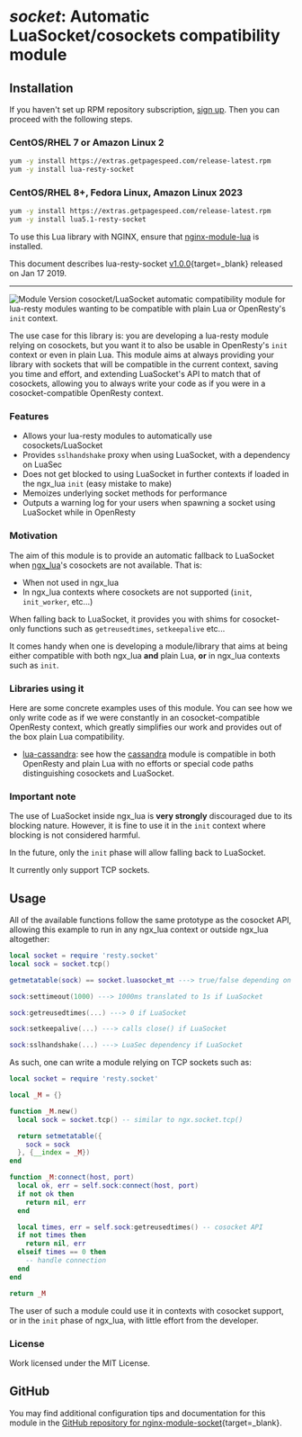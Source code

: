 # *socket*: Automatic LuaSocket/cosockets compatibility module


## Installation

If you haven't set up RPM repository subscription, [sign up](https://www.getpagespeed.com/repo-subscribe). Then you can proceed with the following steps.

### CentOS/RHEL 7 or Amazon Linux 2

```bash
yum -y install https://extras.getpagespeed.com/release-latest.rpm
yum -y install lua-resty-socket
```

### CentOS/RHEL 8+, Fedora Linux, Amazon Linux 2023

```bash
yum -y install https://extras.getpagespeed.com/release-latest.rpm
yum -y install lua5.1-resty-socket
```


To use this Lua library with NGINX, ensure that [nginx-module-lua](../modules/lua.md) is installed.

This document describes lua-resty-socket [v1.0.0](https://github.com/thibaultcha/lua-resty-socket/releases/tag/1.0.0){target=_blank} 
released on Jan 17 2019.
    
<hr />

![Module Version][badge-version-image]
cosocket/LuaSocket automatic compatibility module for lua-resty modules wanting
to be compatible with plain Lua or OpenResty's `init` context.

The use case for this library is: you are developing a lua-resty module relying
on cosockets, but you want it to also be usable in OpenResty's `init` context
or even in plain Lua. This module aims at always providing your library with
sockets that will be compatible in the current context, saving you time and
effort, and extending LuaSocket's API to match that of cosockets, allowing you
to always write your code as if you were in a cosocket-compatible OpenResty
context.

### Features

* Allows your lua-resty modules to automatically use cosockets/LuaSocket
* Provides `sslhandshake` proxy when using LuaSocket, with a dependency on
  LuaSec
* Does not get blocked to using LuaSocket in further contexts if loaded in the
  ngx_lua `init` (easy mistake to make)
* Memoizes underlying socket methods for performance
* Outputs a warning log for your users when spawning a socket using LuaSocket
  while in OpenResty

### Motivation

The aim of this module is to provide an automatic fallback to LuaSocket when
[ngx_lua]'s cosockets are not available. That is:
- When not used in ngx_lua
- In ngx_lua contexts where cosockets are not supported (`init`, `init_worker`,
etc...)

When falling back to LuaSocket, it provides you with shims for cosocket-only
functions such as `getreusedtimes`, `setkeepalive` etc...

It comes handy when one is developing a module/library that aims at being
either compatible with both ngx_lua **and** plain Lua, **or** in ngx_lua
contexts such as `init`.

### Libraries using it

Here are some concrete examples uses of this module. You can see how we only
write code as if we were constantly in an cosocket-compatible OpenResty
context, which greatly simplifies our work and provides out of the box plain
Lua compatibility.

* [lua-cassandra](https://github.com/thibaultcha/lua-cassandra): see how the
  [cassandra](https://github.com/thibaultcha/lua-cassandra/blob/master/lib/cassandra/init.lua)
  module is compatible in both OpenResty and plain Lua with no efforts or
  special code paths distinguishing cosockets and LuaSocket.

### Important note

The use of LuaSocket inside ngx_lua is **very strongly** discouraged due to its
blocking nature. However, it is fine to use it in the `init` context where
blocking is not considered harmful.

In the future, only the `init` phase will allow falling back to LuaSocket.

It currently only support TCP sockets.

## Usage

All of the available functions follow the same prototype as the cosocket API,
allowing this example to run in any ngx_lua context or outside ngx_lua
altogether:
```lua
local socket = require 'resty.socket'
local sock = socket.tcp()

getmetatable(sock) == socket.luasocket_mt ---> true/false depending on underlying socket

sock:settimeout(1000) ---> 1000ms translated to 1s if LuaSocket

sock:getreusedtimes(...) ---> 0 if LuaSocket

sock:setkeepalive(...) ---> calls close() if LuaSocket

sock:sslhandshake(...) ---> LuaSec dependency if LuaSocket
```

As such, one can write a module relying on TCP sockets such as:
```lua
local socket = require 'resty.socket'

local _M = {}

function _M.new()
  local sock = socket.tcp() -- similar to ngx.socket.tcp()

  return setmetatable({
    sock = sock
  }, {__index = _M})
end

function _M:connect(host, port)
  local ok, err = self.sock:connect(host, port)
  if not ok then
    return nil, err
  end

  local times, err = self.sock:getreusedtimes() -- cosocket API
  if not times then
    return nil, err
  elseif times == 0 then
    -- handle connection
  end
end

return _M
```

The user of such a module could use it in contexts with cosocket support, or
in the `init` phase of ngx_lua, with little effort from the developer.

### License

Work licensed under the MIT License.

[ngx_lua]: https://github.com/openresty/lua-nginx-module

[badge-travis-url]: https://travis-ci.org/thibaultcha/lua-resty-socket
[badge-travis-image]: https://travis-ci.org/thibaultcha/lua-resty-socket.svg?branch=master

[badge-version-image]: https://img.shields.io/badge/version-1.0.0-blue.svg?style=flat

## GitHub

You may find additional configuration tips and documentation for this module in the [GitHub repository for 
nginx-module-socket](https://github.com/thibaultcha/lua-resty-socket){target=_blank}.